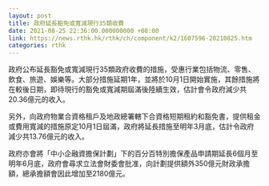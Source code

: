 ```yaml
---
layout: post
title: 政府延長豁免或寬減現行35類收費
date: 2021-08-25 22:36:00.000000000 +08:00
link: https://news.rthk.hk/rthk/ch/component/k2/1607596-20210825.htm
categories: rthk
---
```


政府公布延長豁免或寬減現行35類政府收費的措施，受惠行業包括物流、零售、飲食、旅遊、娛樂等。大部分措施延期1年，並將於10月1日開始實施，其餘措施將在較後日期，即待現行的豁免或寬減期屆滿後陸續生效，估計會令政府減少共20.36億元的收入。

另外，向政府物業合資格租戶及地政總署轄下合資格短期租約和豁免書，提供租金或費用寬減的措施原定10月1日屆滿，政府將延長措施至明年3月底，估計令政府減少共13.76億元的收入。

政府亦會將「中小企融資擔保計劃」下的百分百特別擔保產品申請期延長6個月至明年6月底，政府會尋求立法會財委會批准，向計劃提供額外350億元財政承擔額，總承擔額會因此增加至2180億元。
